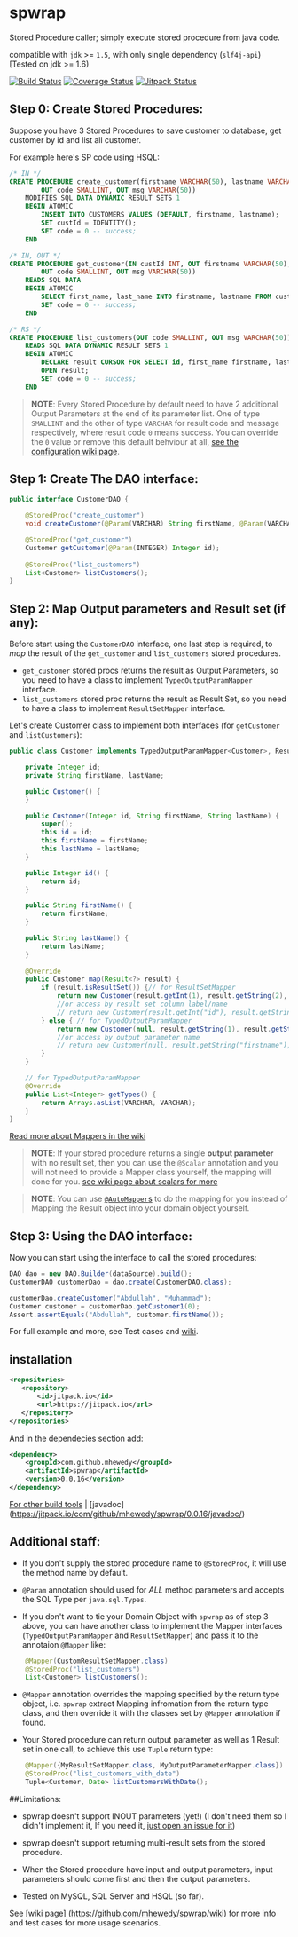 # spwrap
Stored Procedure caller; simply execute stored procedure from java code.

compatible with `jdk` >= `1.5`, with only single dependency (`slf4j-api`) [Tested on jdk >= 1.6)

[![Build Status](https://travis-ci.org/mhewedy/spwrap.svg?branch=master)](https://travis-ci.org/mhewedy/spwrap)
[![Coverage Status](https://codecov.io/github/mhewedy/spwrap/coverage.svg?branch=master)](https://codecov.io/github/mhewedy/spwrap?branch=master)
[![Jitpack Status](https://jitpack.io/v/mhewedy/spwrap.svg)](https://jitpack.io/v/mhewedy/spwrap)

## Step 0: Create Stored Procedures:

Suppose you have 3 Stored Procedures to save customer to database, get customer by id and list all customer.

For example here's SP code using HSQL:
```sql
/* IN */
CREATE PROCEDURE create_customer(firstname VARCHAR(50), lastname VARCHAR(50), OUT custId INT, 
		OUT code SMALLINT, OUT msg VARCHAR(50))
   	MODIFIES SQL DATA DYNAMIC RESULT SETS 1
   	BEGIN ATOMIC
    	INSERT INTO CUSTOMERS VALUES (DEFAULT, firstname, lastname);
    	SET custId = IDENTITY();
    	SET code = 0 -- success;
	END

/* IN, OUT */
CREATE PROCEDURE get_customer(IN custId INT, OUT firstname VARCHAR(50), OUT lastname VARCHAR(50), 
		OUT code SMALLINT, OUT msg VARCHAR(50)) 
	READS SQL DATA
	BEGIN ATOMIC
   		SELECT first_name, last_name INTO firstname, lastname FROM customers WHERE id = custId;
   		SET code = 0 -- success;
	END

/* RS */
CREATE PROCEDURE list_customers(OUT code SMALLINT, OUT msg VARCHAR(50))
   	READS SQL DATA DYNAMIC RESULT SETS 1
   	BEGIN ATOMIC
    	DECLARE result CURSOR FOR SELECT id, first_name firstname, last_name lastname FROM CUSTOMERS;
     	OPEN result;
     	SET code = 0 -- success;
  	END
```
>**NOTE**: Every Stored Procedure by default need to have 2 additional Output Parameters at the end of its parameter list. One of type `SMALLINT` and the other of type `VARCHAR` for result code and message respectively, where result code `0` means success. You can override the `0` value or remove this default behviour at all, [see the configuration wiki page](https://github.com/mhewedy/spwrap/wiki/Configurations).

## Step 1: Create The DAO interface:
```java
public interface CustomerDAO {

	@StoredProc("create_customer")
	void createCustomer(@Param(VARCHAR) String firstName, @Param(VARCHAR) String lastName);

	@StoredProc("get_customer")
	Customer getCustomer(@Param(INTEGER) Integer id);	
	
	@StoredProc("list_customers")
	List<Customer> listCustomers();
}
```

## Step 2: Map Output parameters and Result set (if any):

Before start using the `CustomerDAO` interface, one last step is required, to *map* the result of the `get_customer` and `list_customers` stored procedures.

* `get_customer` stored procs returns the result as Output Parameters, so you need to have a class to implement `TypedOutputParamMapper` interface.
* `list_customers` stored proc returns the result as Result Set, so you need to have a class to implement `ResultSetMapper` interface.

Let's create Customer class to implement both interfaces (for `getCustomer` and `listCustomers`):

```java
public class Customer implements TypedOutputParamMapper<Customer>, ResultSetMapper<Customer> {

	private Integer id;
	private String firstName, lastName;

	public Customer() {
	}

	public Customer(Integer id, String firstName, String lastName) {
		super();
		this.id = id;
		this.firstName = firstName;
		this.lastName = lastName;
	}

	public Integer id() {
		return id;
	}

	public String firstName() {
		return firstName;
	}

	public String lastName() {
		return lastName;
	}
	
	@Override
	public Customer map(Result<?> result) {
		if (result.isResultSet()) {// for ResultSetMapper
			return new Customer(result.getInt(1), result.getString(2), result.getString(3));
			//or access by result set column label/name
            // return new Customer(result.getInt("id"), result.getString("firstname"), result.getString("lastname"));
		} else { // for TypedOutputParamMapper
			return new Customer(null, result.getString(1), result.getString(2));
			//or access by output parameter name
			// return new Customer(null, result.getString("firstname"), result.getString("lastname"));
		}
	}

	// for TypedOutputParamMapper
	@Override
	public List<Integer> getTypes() {
		return Arrays.asList(VARCHAR, VARCHAR);
	}
}
```
[Read more about Mappers in the wiki](https://github.com/mhewedy/spwrap/wiki/Mappers)

>**NOTE**: If your stored procedure returns a single **output parameter** with no result set, then you can use the `@Scalar` annotation and you will not need to provide a Mapper class yourself, the mapping will done for you. [see wiki page about scalars for more](https://github.com/mhewedy/spwrap/wiki/Scalar)

>**NOTE**: You can use [`@AutoMapper`s](https://github.com/mhewedy/spwrap/wiki/AutoMappers) to do the mapping for you instead of Mapping the Result object into your domain object yourself.

## Step 3: Using the DAO interface:

Now you can start using the interface to call the stored procedures:
```java
DAO dao = new DAO.Builder(dataSource).build();
CustomerDAO customerDao = dao.create(CustomerDAO.class);

customerDao.createCustomer("Abdullah", "Muhammad");
Customer customer = customerDao.getCustomer1(0);
Assert.assertEquals("Abdullah", customer.firstName());
```
For full example and more, see Test cases and [wiki](https://github.com/mhewedy/spwrap/wiki).

## installation
 ```xml
<repositories>
	<repository>
		<id>jitpack.io</id>
		<url>https://jitpack.io</url>
	</repository>
</repositories>
```
And in the dependecies section add:
```xml
<dependency>
	<groupId>com.github.mhewedy</groupId>
	<artifactId>spwrap</artifactId>
	<version>0.0.16</version>
</dependency>
```

[For other build tools](https://jitpack.io/v/mhewedy/spwrap) |
[javadoc] (https://jitpack.io/com/github/mhewedy/spwrap/0.0.16/javadoc/)

## Additional staff:

* If you don't supply the stored procedure name to `@StoredProc`, it will use the method name by default.

* `@Param` annotation should used for *ALL* method parameters and accepts the SQL Type per `java.sql.Types`.

* If you don't want to tie your Domain Object with `spwrap` as of step 3 above, you can have another class to implement the Mapper interfaces (`TypedOutputParamMapper` and `ResultSetMapper`) and pass it to the annotaion `@Mapper` like:
```java
	@Mapper(CustomResultSetMapper.class)
	@StoredProc("list_customers")
	List<Customer> listCustomers();
```
* `@Mapper` annotation overrides the mapping specified by the return type object, i.e. `spwrap` extract Mapping infromation from the return type class, and then override it with the classes set by `@Mapper` annotation if found.

* Your Stored procedure can return output parameter as well as 1 Result set in one call, to achieve this use `Tuple` return type:
```java
	@Mapper({MyResultSetMapper.class, MyOutputParameterMapper.class})
	@StoredProc("list_customers_with_date")
	Tuple<Customer, Date> listCustomersWithDate();
```
##Limitations:
* spwrap doesn't support INOUT parameters (yet!) (I don't need them so I didn't implement it, If you need it, [just open an issue for it](https://github.com/mhewedy/spwrap/issues/new))

* spwrap doesn't support returning multi-result sets from the stored procedure.

* When the Stored procedure have input and output parameters, input parameters should come first and then the output parameters.

* Tested on MySQL, SQL Server and HSQL (so far).

See [wiki page] (https://github.com/mhewedy/spwrap/wiki) for more info and test cases for more usage scenarios.
